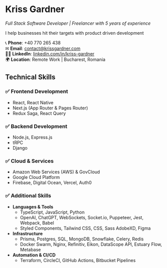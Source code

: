 # Kriss Gardner

*Full Stack Software Developer | Freelancer with 5 years of experience*  

I help businesses hit their targets with product driven development

📞 **Phone**: +40 770 265 438  
✉ **Email**: [contact@krissgardner.com](mailto:contact@krissgardner.com)  
🧑‍💻 **LinkedIn**: [linkedin.com/in/kriss-gardner](https://www.linkedin.com/in/kriss-gardner/)  
🌍 **Location**: Remote Work | Bucharest, Romania  

## **Technical Skills**

### ✅ **Frontend Development**
- React, React Native  
- Next.js (App Router & Pages Router)
- Redux Saga, React Query

### ✅ **Backend Development**
- Node.js, Express.js
- tRPC
- Django

### ✅ **Cloud & Services**
- Amazon Web Services (AWS) & GovCloud
- Google Cloud Platform
- Firebase, Digital Ocean, Vercel, Auth0

### ✅ Additional Skills
- __Languages & Tools__  
  - TypeScript, JavaScript, Python
  - OpenAI, ChatGPT, WebSockets, Socket.io, Puppeteer, Jest, Webpack, Babel
  - Styled Components, Tailwind CSS, CSS, Sass AdobeXD, Figma
- __Infrastructure__  
  - Prisma, Postgres, SQL, MongoDB, Snowflake, Celery, Redis
  - Docker Swarm, Nginx, Refinitiv, Eikon, DataScope API, Estuary Flow, Metabase
- __Automation & CI/CD__  
  - Terraform, CircleCI, GitHub Actions, Bitbucket Pipelines  
